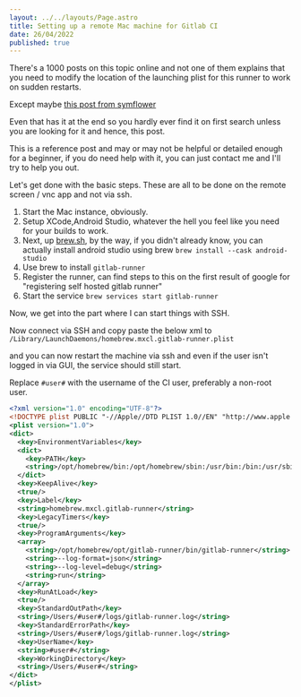 ```yaml
---
layout: ../../layouts/Page.astro
title: Setting up a remote Mac machine for Gitlab CI
date: 26/04/2022
published: true
---
```


There's a 1000 posts on this topic online and not one of them explains that you need
to modify the location of the launching plist for this runner to work on sudden restarts.

Except maybe [this post from symflower](https://symflower.com/en/company/blog/2021/macos-ci-for-gitlab/)

Even that has it at the end so you hardly ever find it on first search unless you are looking for it and hence, this post.

This is a reference post and may or may not be helpful or detailed enough for a beginner, if you do need help with it,
you can just contact me and I'll try to help you out.

Let's get done with the basic steps. These are all to be done on the remote screen / vnc app and not via ssh.

1. Start the Mac instance, obviously.
2. Setup XCode,Android Studio, whatever the hell you feel like you need for your builds to work.
3. Next, up [brew.sh](https://brew.sh), by the way, if you didn't already know, you can actually install android studio using brew `brew install --cask android-studio`
4. Use brew to install `gitlab-runner`
5. Register the runner, can find steps to this on the first result of google for "registering self hosted gitlab runner"
6. Start the service `brew services start gitlab-runner`

Now, we get into the part where I can start things with SSH.

Now connect via SSH and copy paste the below xml to `/Library/LaunchDaemons/homebrew.mxcl.gitlab-runner.plist`

and you can now restart the machine via ssh and even if the user isn't logged in via GUI, the service should still start.

Replace `#user#` with the username of the CI user, preferably a non-root user.

```xml
<?xml version="1.0" encoding="UTF-8"?>
<!DOCTYPE plist PUBLIC "-//Apple//DTD PLIST 1.0//EN" "http://www.apple.com/DTDs/PropertyList-1.0.dtd">
<plist version="1.0">
<dict>
  <key>EnvironmentVariables</key>
  <dict>
    <key>PATH</key>
    <string>/opt/homebrew/bin:/opt/homebrew/sbin:/usr/bin:/bin:/usr/sbin:/sbin</string>
  </dict>
  <key>KeepAlive</key>
  <true/>
  <key>Label</key>
  <string>homebrew.mxcl.gitlab-runner</string>
  <key>LegacyTimers</key>
  <true/>
  <key>ProgramArguments</key>
  <array>
    <string>/opt/homebrew/opt/gitlab-runner/bin/gitlab-runner</string>
    <string>--log-format=json</string>
    <string>--log-level=debug</string>
    <string>run</string>
  </array>
  <key>RunAtLoad</key>
  <true/>
  <key>StandardOutPath</key>
  <string>/Users/#user#/logs/gitlab-runner.log</string>
  <key>StandardErrorPath</key>
  <string>/Users/#user#/logs/gitlab-runner.log</string>
  <key>UserName</key>
  <string>#user#</string>
  <key>WorkingDirectory</key>
  <string>/Users/#user#</string>
</dict>
</plist>
```
